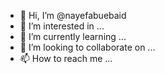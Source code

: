 - 👋 Hi, I’m @nayefabuebaid
- 👀 I’m interested in ...
- 🌱 I’m currently learning ...
- 💞️ I’m looking to collaborate on ...
- 📫 How to reach me ...

<!---
nayefabuebaid/nayefabuebaid is a ✨ special ✨ repository because its `README.md` (this file) appears on your GitHub profile.
You can click the Preview link to take a look at your changes.
--->
